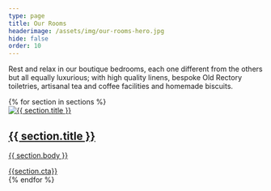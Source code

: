 ```yaml
---
type: page
title: Our Rooms
headerimage: /assets/img/our-rooms-hero.jpg
hide: false
order: 10
---
```

Rest and relax in our boutique bedrooms, each one different from the others but all equally luxurious; with high quality linens, bespoke Old Rectory toiletries, artisanal tea and coffee facilities and homemade biscuits.


<div class="content">{% for section in sections %}
  <section class="section-panel">
    <div class="image">
      <a href="{{ section.url }}">
        <img src="{{ section.sectionimage }}" alt="{{ section.title }}">
      </a>
    </div>
    <div class="title">
      <a href="{{ section.url }}">
        <h2>{{ section.title }}</h2>
      </a>
    </div>
    <div class="text">
      <a href="{{ section.url }}">
        <p>{{ section.body }}</p>
      </a>
      <a href="{{ section.url }}" class="cta">{{section.cta}}</a>
    </div>
  </section>{% endfor %}
</div>
